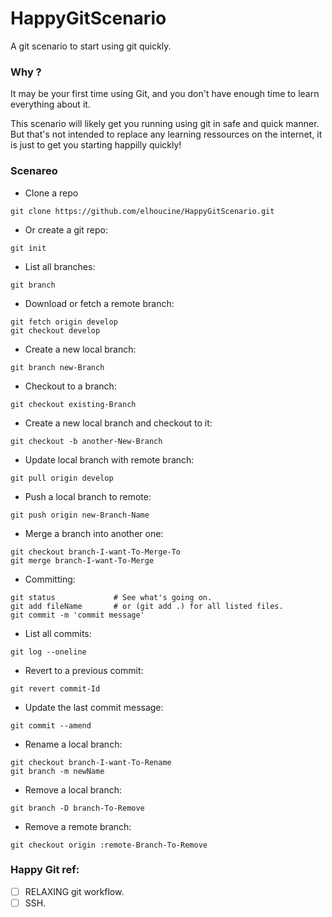 # HappyGitScenario
A git scenario to start using git quickly.

### Why ?
It may be your first time using Git, and you don't have enough time to learn everything about it.

This scenario will likely get you running using git in safe and quick manner. But that's not intended to replace any learning ressources on the internet, it is just to get you starting happilly quickly!

### Scenareo
* Clone a repo
```
git clone https://github.com/elhoucine/HappyGitScenario.git
```

* Or create a git repo:
```
git init
```

* List all branches:
```
git branch
```

* Download or fetch a remote branch:
```
git fetch origin develop
git checkout develop
```

* Create a new local branch:
```
git branch new-Branch
```

* Checkout to a branch:
```
git checkout existing-Branch
```

* Create a new local branch and checkout to it:
```
git checkout -b another-New-Branch
```

* Update local branch with remote branch:
```
git pull origin develop
```

* Push a local branch to remote:
```
git push origin new-Branch-Name
```

* Merge a branch into another one:
```
git checkout branch-I-want-To-Merge-To
git merge branch-I-want-To-Merge
```

* Committing:
```
git status             # See what's going on.
git add fileName       # or (git add .) for all listed files.
git commit -m 'commit message'
```

* List all commits:
```
git log --oneline
```

* Revert to a previous commit:
```
git revert commit-Id
```

* Update the last commit message:
```
git commit --amend
```

* Rename a local branch:
```
git checkout branch-I-want-To-Rename
git branch -m newName
```

* Remove a local branch:
```
git branch -D branch-To-Remove
```

* Remove a remote branch:
```
git checkout origin :remote-Branch-To-Remove
```


### Happy Git ref:
- [ ] RELAXING git workflow.
- [ ] SSH.
